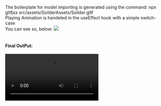The boilerplate for model importing is generated using the command: npx gltfjsx src/assets/SoilderAssets/Soilder.gltf 
<br>
Playing Animation is handeled in the useEffect hook with a simple switch-case
<br>
You can see so, below:
<img src="/Code_Screenshots/Screenshot(88).png">
<br>
<br>
<h4>Final OutPut:</h4>
<video src="https://github.com/user-attachments/assets/d5eddd32-4fe3-4ee7-b774-642373158196"></video>
